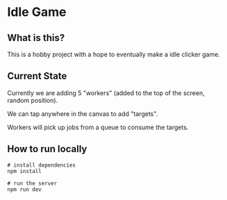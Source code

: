 # Idle Game


## What is this?

This is a hobby project with a hope to eventually make a idle clicker game.


## Current State

Currently we are adding 5 "workers" (added to the top of the screen, random position).

We can tap anywhere in the canvas to add "targets".

Workers will pick up jobs from a queue to consume the targets.


## How to run locally

```shell
# install dependencies
npm install

# run the server
npm run dev
```
